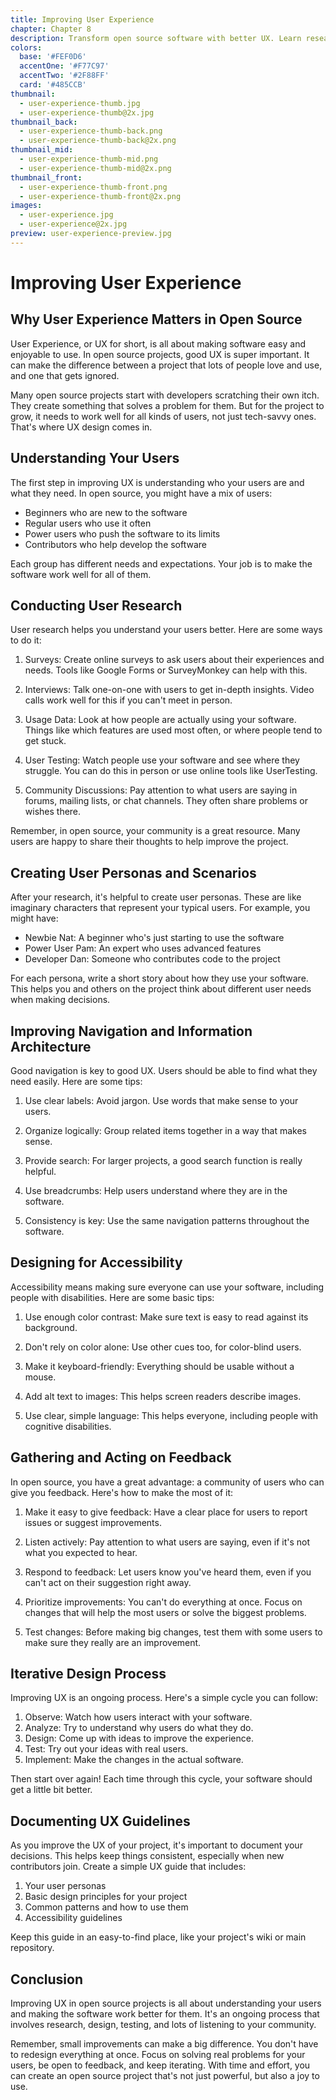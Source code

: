 ```yaml
---
title: Improving User Experience
chapter: Chapter 8
description: Transform open source software with better UX. Learn research methods, usability improvements, and how to create more user-friendly open source applications.
colors:
  base: '#FEF0D6'
  accentOne: '#F77C97'
  accentTwo: '#2F88FF'
  card: '#485CCB'
thumbnail:
  - user-experience-thumb.jpg
  - user-experience-thumb@2x.jpg
thumbnail_back:
  - user-experience-thumb-back.png
  - user-experience-thumb-back@2x.png
thumbnail_mid:
  - user-experience-thumb-mid.png
  - user-experience-thumb-mid@2x.png
thumbnail_front:
  - user-experience-thumb-front.png
  - user-experience-thumb-front@2x.png
images:
  - user-experience.jpg
  - user-experience@2x.jpg
preview: user-experience-preview.jpg
---
```


# Improving User Experience

## Why User Experience Matters in Open Source

User Experience, or UX for short, is all about making software easy and enjoyable to use. In open source projects, good UX is super important. It can make the difference between a project that lots of people love and use, and one that gets ignored.

Many open source projects start with developers scratching their own itch. They create something that solves a problem for them. But for the project to grow, it needs to work well for all kinds of users, not just tech-savvy ones. That's where UX design comes in.

## Understanding Your Users

The first step in improving UX is understanding who your users are and what they need. In open source, you might have a mix of users:

- Beginners who are new to the software
- Regular users who use it often
- Power users who push the software to its limits
- Contributors who help develop the software

Each group has different needs and expectations. Your job is to make the software work well for all of them.

## Conducting User Research

User research helps you understand your users better. Here are some ways to do it:

1. Surveys: Create online surveys to ask users about their experiences and needs. Tools like Google Forms or SurveyMonkey can help with this.

2. Interviews: Talk one-on-one with users to get in-depth insights. Video calls work well for this if you can't meet in person.

3. Usage Data: Look at how people are actually using your software. Things like which features are used most often, or where people tend to get stuck.

4. User Testing: Watch people use your software and see where they struggle. You can do this in person or use online tools like UserTesting.

5. Community Discussions: Pay attention to what users are saying in forums, mailing lists, or chat channels. They often share problems or wishes there.

Remember, in open source, your community is a great resource. Many users are happy to share their thoughts to help improve the project.

## Creating User Personas and Scenarios

After your research, it's helpful to create user personas. These are like imaginary characters that represent your typical users. For example, you might have:

- Newbie Nat: A beginner who's just starting to use the software
- Power User Pam: An expert who uses advanced features
- Developer Dan: Someone who contributes code to the project

For each persona, write a short story about how they use your software. This helps you and others on the project think about different user needs when making decisions.

## Improving Navigation and Information Architecture

Good navigation is key to good UX. Users should be able to find what they need easily. Here are some tips:

1. Use clear labels: Avoid jargon. Use words that make sense to your users.

2. Organize logically: Group related items together in a way that makes sense.

3. Provide search: For larger projects, a good search function is really helpful.

4. Use breadcrumbs: Help users understand where they are in the software.

5. Consistency is key: Use the same navigation patterns throughout the software.

## Designing for Accessibility

Accessibility means making sure everyone can use your software, including people with disabilities. Here are some basic tips:

1. Use enough color contrast: Make sure text is easy to read against its background.

2. Don't rely on color alone: Use other cues too, for color-blind users.

3. Make it keyboard-friendly: Everything should be usable without a mouse.

4. Add alt text to images: This helps screen readers describe images.

5. Use clear, simple language: This helps everyone, including people with cognitive disabilities.

## Gathering and Acting on Feedback

In open source, you have a great advantage: a community of users who can give you feedback. Here's how to make the most of it:

1. Make it easy to give feedback: Have a clear place for users to report issues or suggest improvements.

2. Listen actively: Pay attention to what users are saying, even if it's not what you expected to hear.

3. Respond to feedback: Let users know you've heard them, even if you can't act on their suggestion right away.

4. Prioritize improvements: You can't do everything at once. Focus on changes that will help the most users or solve the biggest problems.

5. Test changes: Before making big changes, test them with some users to make sure they really are an improvement.

## Iterative Design Process

Improving UX is an ongoing process. Here's a simple cycle you can follow:

1. Observe: Watch how users interact with your software.
2. Analyze: Try to understand why users do what they do.
3. Design: Come up with ideas to improve the experience.
4. Test: Try out your ideas with real users.
5. Implement: Make the changes in the actual software.

Then start over again! Each time through this cycle, your software should get a little bit better.

## Documenting UX Guidelines

As you improve the UX of your project, it's important to document your decisions. This helps keep things consistent, especially when new contributors join. Create a simple UX guide that includes:

1. Your user personas
2. Basic design principles for your project
3. Common patterns and how to use them
4. Accessibility guidelines

Keep this guide in an easy-to-find place, like your project's wiki or main repository.

## Conclusion

Improving UX in open source projects is all about understanding your users and making the software work better for them. It's an ongoing process that involves research, design, testing, and lots of listening to your community.

Remember, small improvements can make a big difference. You don't have to redesign everything at once. Focus on solving real problems for your users, be open to feedback, and keep iterating. With time and effort, you can create an open source project that's not just powerful, but also a joy to use.
